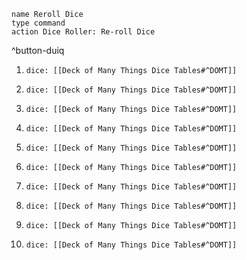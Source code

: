 
```button
name Reroll Dice
type command
action Dice Roller: Re-roll Dice
```
^button-duiq


1. `dice: [[Deck of Many Things Dice Tables#^DOMT]]`

2. `dice: [[Deck of Many Things Dice Tables#^DOMT]]`

3. `dice: [[Deck of Many Things Dice Tables#^DOMT]]`

4. `dice: [[Deck of Many Things Dice Tables#^DOMT]]`

5. `dice: [[Deck of Many Things Dice Tables#^DOMT]]`

6. `dice: [[Deck of Many Things Dice Tables#^DOMT]]`

7. `dice: [[Deck of Many Things Dice Tables#^DOMT]]`

8. `dice: [[Deck of Many Things Dice Tables#^DOMT]]`

9. `dice: [[Deck of Many Things Dice Tables#^DOMT]]`

10. `dice: [[Deck of Many Things Dice Tables#^DOMT]]`

